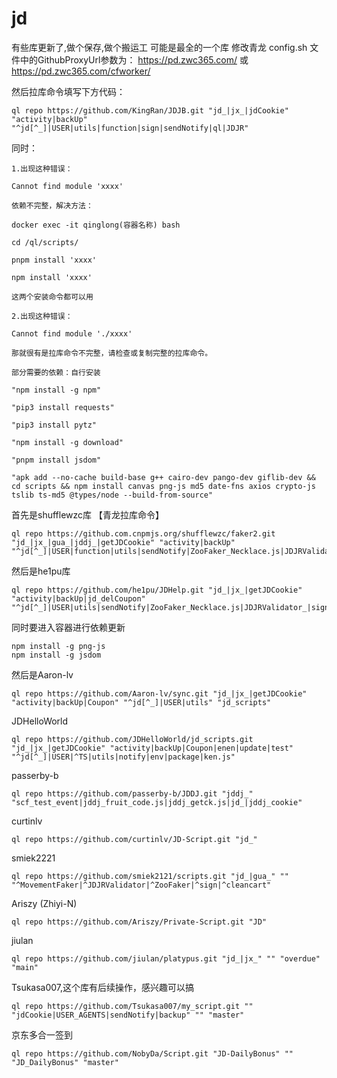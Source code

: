 # jd
有些库更新了,做个保存,做个搬运工
可能是最全的一个库
修改青龙 config.sh 文件中的GithubProxyUrl参数为： https://pd.zwc365.com/ 或 https://pd.zwc365.com/cfworker/

然后拉库命令填写下方代码：
```
ql repo https://github.com/KingRan/JDJB.git "jd_|jx_|jdCookie" "activity|backUp" "^jd[^_]|USER|utils|function|sign|sendNotify|ql|JDJR"
```
同时：
```
1.出现这种错误：

Cannot find module 'xxxx'

依赖不完整，解决方法：

docker exec -it qinglong(容器名称) bash

cd /ql/scripts/

pnpm install 'xxxx'

npm install 'xxxx'

这两个安装命令都可以用

2.出现这种错误：

Cannot find module './xxxx'

那就很有是拉库命令不完整，请检查或复制完整的拉库命令。

部分需要的依赖：自行安装

"npm install -g npm"

"pip3 install requests"

"pip3 install pytz"

"npm install -g download"

"pnpm install jsdom"

"apk add --no-cache build-base g++ cairo-dev pango-dev giflib-dev && cd scripts && npm install canvas png-js md5 date-fns axios crypto-js tslib ts-md5 @types/node --build-from-source"
```

首先是shufflewzc库
【青龙拉库命令】 
```
ql repo https://github.com.cnpmjs.org/shufflewzc/faker2.git "jd_|jx_|gua_|jddj_|getJDCookie" "activity|backUp" "^jd[^_]|USER|function|utils|sendNotify|ZooFaker_Necklace.js|JDJRValidator_|sign_graphics_validate|ql|JDSignValidator"
```
然后是he1pu库
```
ql repo https://github.com/he1pu/JDHelp.git "jd_|jx_|getJDCookie" "activity|backUp|jd_delCoupon" "^jd[^_]|USER|utils|sendNotify|ZooFaker_Necklace.js|JDJRValidator_|sign_graphics_validate"
```
同时要进入容器进行依赖更新
```
npm install -g png-js
npm install -g jsdom
```
然后是Aaron-lv
```
ql repo https://github.com/Aaron-lv/sync.git "jd_|jx_|getJDCookie" "activity|backUp|Coupon" "^jd[^_]|USER|utils" "jd_scripts"
```

JDHelloWorld
```
ql repo https://github.com/JDHelloWorld/jd_scripts.git "jd_|jx_|getJDCookie" "activity|backUp|Coupon|enen|update|test" "^jd[^_]|USER|^TS|utils|notify|env|package|ken.js"
```

passerby-b
```
ql repo https://github.com/passerby-b/JDDJ.git "jddj_" "scf_test_event|jddj_fruit_code.js|jddj_getck.js|jd_|jddj_cookie"
```

curtinlv
```
ql repo https://github.com/curtinlv/JD-Script.git "jd_"
```

smiek2221
```
ql repo https://github.com/smiek2121/scripts.git "jd_|gua_" "" "^MovementFaker|^JDJRValidator|^ZooFaker|^sign|^cleancart" 
```

Ariszy (Zhiyi-N)
```
ql repo https://github.com/Ariszy/Private-Script.git "JD"
```

jiulan
```
ql repo https://github.com/jiulan/platypus.git "jd_|jx_" "" "overdue" "main"
```

Tsukasa007,这个库有后续操作，感兴趣可以搞
```
ql repo https://github.com/Tsukasa007/my_script.git "" "jdCookie|USER_AGENTS|sendNotify|backup" "" "master"
```
京东多合一签到
```
ql repo https://github.com/NobyDa/Script.git "JD-DailyBonus" "" "JD_DailyBonus" "master"
```

